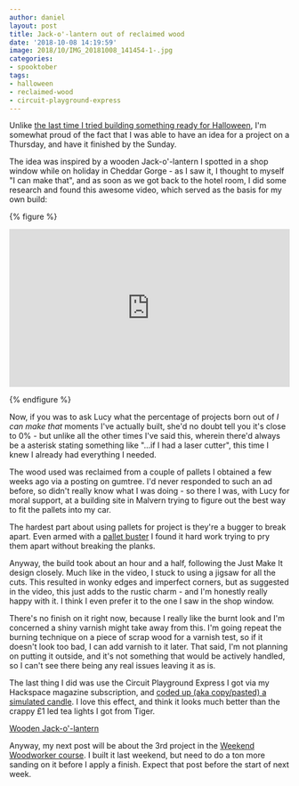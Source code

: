 ```yaml
---
author: daniel
layout: post
title: Jack-o'-lantern out of reclaimed wood
date: '2018-10-08 14:19:59'
image: 2018/10/IMG_20181008_141454-1-.jpg
categories:
- spooktober
tags:
- halloween
- reclaimed-wood
- circuit-playground-express
---
```


Unlike [the last time I tried building something ready for Halloween](/2017/02/09/my-halloween-box-isnt-four-months-late-its-eight-months-early/), I'm somewhat proud of the fact that I was able to have an idea for a project on a Thursday, and have it finished by the Sunday.

The idea was inspired by a wooden Jack-o'-lantern I spotted in a shop window while on holiday in Cheddar Gorge - as I saw it, I thought to myself "I can make that", and as soon as we got back to the hotel room, I did some research and found this awesome video, which served as the basis for my own build:

{% figure %}
  <style>.embed-container { position: relative; padding-bottom: 56.25%; height: 0; overflow: hidden; max-width: 100%; } .embed-container iframe, .embed-container object, .embed-container embed { position: absolute; top: 0; left: 0; width: 100%; height: 100%; }</style><div class='embed-container'><iframe src='https://www.youtube.com/embed/CGAGf7WCv8g' frameborder='0' allowfullscreen></iframe></div>
{% endfigure %}

Now, if you was to ask Lucy what the percentage of projects born out of _I can make that_ moments I've actually built, she'd no doubt tell you it's close to 0% - but unlike all the other times I've said this, wherein there'd always be a asterisk stating something like "...if I had a laser cutter", this time I knew I already had everything I needed.

The wood used was reclaimed from a couple of pallets I obtained a few weeks ago via a posting on gumtree. I'd never responded to such an ad before, so didn't really know what I was doing - so there I was, with Lucy for moral support, at a building site in Malvern trying to figure out the best way to fit the pallets into my car.

The hardest part about using pallets for project is they're a bugger to break apart. Even armed with a [pallet buster](https://amzn.to/2yiF3HM) I found it hard work trying to pry them apart without breaking the planks.

Anyway, the build took about an hour and a half, following the Just Make It design closely. Much like in the video, I stuck to using a jigsaw for all the cuts. This resulted in wonky edges and imperfect corners, but as suggested in the video, this just adds to the rustic charm - and I'm honestly really happy with it. I think I even prefer it to the one I saw in the shop window.

There's no finish on it right now, because I really like the burnt look and I'm concerned a shiny varnish might take away from this. I'm going repeat the burning technique on a piece of scrap wood for a varnish test, so if it doesn't look too bad, I can add varnish to it later. That said, I'm not planning on putting it outside, and it's not something that would be actively handled, so I can't see there being any real issues leaving it as is.

The last thing I did was use the Circuit Playground Express I got via my Hackspace magazine subscription, and [coded up (aka copy/pasted) a simulated candle](https://learn.adafruit.com/circuit-playground-jack-o-lantern/arduino-code#). I love this effect, and think it looks much better than the crappy £1 led tea lights I got from Tiger.

<a class="embedly-card" data-card-controls="0" href="https://imgur.com/a/WAYOXkx#vh1fmIg">Wooden Jack-o'-lantern</a>
<script async src="//cdn.embedly.com/widgets/platform.js" charset="UTF-8"></script>

Anyway, my next post will be about the 3rd project in the [Weekend Woodworker course](/category/weekend-woodworker/). I built it last weekend, but need to do a ton more sanding on it before I apply a finish. Expect that post before the start of next week.
